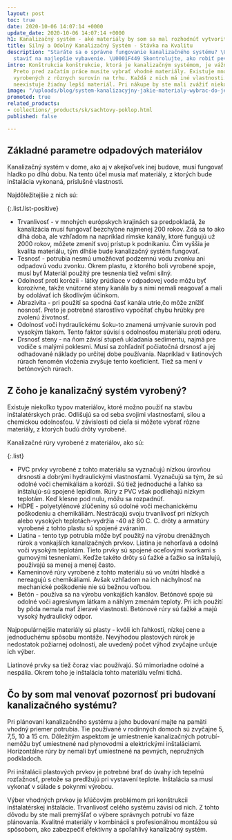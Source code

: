 ```yaml
---
layout: post
toc: true
date: 2020-10-06 14:07:14 +0000
update_date: 2020-10-06 14:07:14 +0000
h1: Kanalizačný systém - aké materiály by som sa mal rozhodnúť vytvoriť?
title: Silný a Odolný Kanalizačný Systém - Stávka na Kvalitu
description: "Staráte sa o správne fungovanie kanalizačného systému? \U0001F6BD Postaw
  staviť na najlepšie vybavenie. \U0001F449 Skontrolujte, ako robiť pevná kanalizácia."
intro: Konštrukcia konštrukcie, ktorá je kanalizačným systémom, je vážnym podnikom.
  Preto pred začatím práce musíte vybrať vhodné materiály. Existuje mnoho typov rúr
  vyrobených z rôznych surovín na trhu. Každá z nich má iné vlastnosti. V skutočnosti
  neexistuje žiadny lepší materiál. Pri nákupe by ste mali zvážiť niekoľko problémov.
image: "/uploads/blog/system-kanalizacyjny-jakie-materialy-wybrac-do-jego-stworzenia.jpg"
promoted: true
related_products:
- collections/_products/sk/sachtovy-poklop.html
published: false

---
```

## Základné parametre odpadových materiálov

Kanalizačný systém v dome, ako aj v akejkoľvek inej budove, musí fungovať hladko po dlhú dobu. Na tento účel musia mať materiály, z ktorých bude inštalácia vykonaná, príslušné vlastnosti.

Najdôležitejšie z nich sú:

{:.list.list-positive}

* Trvanlivosť - v mnohých európskych krajinách sa predpokladá, že kanalizácia musí fungovať bezchybne najmenej 200 rokov. Zdá sa to ako dlhá doba, ale vzhľadom na napríklad rímske kanály, ktoré fungujú už 2000 rokov, môžete zmeniť svoj prístup k podnikaniu. Čím vyššia je kvalita materiálu, tým dlhšie bude kanalizačný systém fungovať.
* Tesnosť - potrubia nesmú umožňovať podzemnú vodu zvonku ani odpadovú vodu zvonku. Okrem plastu, z ktorého boli vyrobené spoje, musí byť Materiál použitý pre tesnenia tiež veľmi silný.
* Odolnosť proti korózii - látky prúdiace v odpadovej vode môžu byť korozívne, takže vnútorné steny kanála by s nimi nemali reagovať a mali by odolávať ich škodlivým účinkom.
* Abrazivita - pri použití sa spodná časť kanála utrie,čo môže znížiť nosnosť. Preto je potrebné starostlivo vypočítať chybu hrúbky pre zvolenú životnosť.
* Odolnosť voči hydraulickému šoku-to znamená umývanie surovín pod vysokým tlakom. Tento faktor súvisí s odolnosťou materiálu proti oderu.
* Drsnosť steny - na ňom závisí stupeň ukladania sedimentu, najmä pre vodiče s malými poklesmi. Musí sa zohľadniť počiatočná drsnosť a jej odhadované náklady po určitej dobe používania. Napríklad v liatinových rúrach fenomén vloženia zvyšuje tento koeficient. Tiež sa mení v betónových rúrach.

## Z čoho je kanalizačný systém vyrobený?

Existuje niekoľko typov materiálov, ktoré možno použiť na stavbu inštalatérskych prác. Odlišujú sa od seba svojimi vlastnosťami, silou a chemickou odolnosťou. V závislosti od cieľa si môžete vybrať rôzne materiály, z ktorých budú drôty vyrobené.

Kanalizačné rúry vyrobené z materiálov, ako sú:

{:.list}

* PVC prvky vyrobené z tohto materiálu sa vyznačujú nízkou úrovňou drsnosti a dobrými hydraulickými vlastnosťami. Vyznačujú sa tým, že sú odolné voči chemikáliám a korózii. Sú tiež jednoduché a ľahko sa inštalujú-sú spojené lepidlom. Rúry z PVC však podliehajú nízkym teplotám. Keď klesne pod nulu, môžu sa rozpadnúť.
* HDPE - polyetylénové zlúčeniny sú odolné voči mechanickému poškodeniu a chemikáliám. Nestrácajú svoju trvanlivosť pri nízkych alebo vysokých teplotách-vydržia -40 až 80 C. C. drôty a armatúry vyrobené z tohto plastu sú spojené zváraním.
* Liatina - tento typ potrubia môže byť použitý na výrobu drenážnych rúrok a vonkajších kanalizačných prvkov. Liatina je nehorľavá a odolná voči vysokým teplotám. Tieto prvky sú spojené oceľovými svorkami s gumovými tesneniami. Keďže takéto drôty sú ťažké a ťažko sa inštalujú, používajú sa menej a menej často.
* Kameninové rúry vyrobené z tohto materiálu sú vo vnútri hladké a nereagujú s chemikáliami. Avšak vzhľadom na ich náchylnosť na mechanické poškodenie nie sú bežnou voľbou.
* Betón - používa sa na výrobu vonkajších kanálov. Betónové spoje sú odolné voči agresívnym látkam a náhlym zmenám teploty. Pri ich použití by pôda nemala mať žieravé vlastnosti. Betónové rúry sú ťažké a majú vysoký hydraulický odpor.

Najpopulárnejšie materiály sú plasty - kvôli ich ľahkosti, nízkej cene a jednoduchému spôsobu montáže. Nevýhodou plastových rúrok je nedostatok požiarnej odolnosti, ale uvedený počet výhod zvyčajne určuje ich výber.

Liatinové prvky sa tiež čoraz viac používajú. Sú mimoriadne odolné a nespália. Okrem toho je inštalácia tohto materiálu veľmi tichá.

## Čo by som mal venovať pozornosť pri budovaní kanalizačného systému?

Pri plánovaní kanalizačného systému a jeho budovaní majte na pamäti vhodný priemer potrubia. Tie používané v rodinných domoch sú zvyčajne 5, 7,5, 10 a 15 cm. Dôležitým aspektom je umiestnenie kanalizačných potrubí-nemôžu byť umiestnené nad plynovodmi a elektrickými inštaláciami. Horizontálne rúry by nemali byť umiestnené na pevných, nepružných podkladoch.

Pri inštalácii plastových prvkov je potrebné brať do úvahy ich tepelnú rozťažnosť, pretože sa predlžujú pri vystavení teplote. Inštalácia sa musí vykonať v súlade s pokynmi výrobcu.

Výber vhodných prvkov je kľúčovým problémom pri konštrukcii inštalatérskej inštalácie. Trvanlivosť celého systému závisí od nich. Z tohto dôvodu by ste mali premýšľať o výbere správnych potrubí vo fáze plánovania. Kvalitné materiály v kombinácii s profesionálnou montážou sú spôsobom, ako zabezpečiť efektívny a spoľahlivý kanalizačný systém.